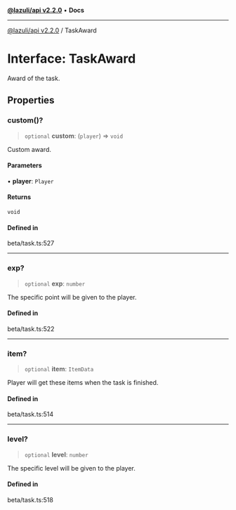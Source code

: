 [**@lazuli/api v2.2.0**](../README.md) • **Docs**

***

[@lazuli/api v2.2.0](../globals.md) / TaskAward

# Interface: TaskAward

Award of the task.

## Properties

### custom()?

> `optional` **custom**: (`player`) => `void`

Custom award.

#### Parameters

• **player**: `Player`

#### Returns

`void`

#### Defined in

beta/task.ts:527

***

### exp?

> `optional` **exp**: `number`

The specific point will be given to the player.

#### Defined in

beta/task.ts:522

***

### item?

> `optional` **item**: `ItemData`

Player will get these items when the task is finished.

#### Defined in

beta/task.ts:514

***

### level?

> `optional` **level**: `number`

The specific level will be given to the player.

#### Defined in

beta/task.ts:518
